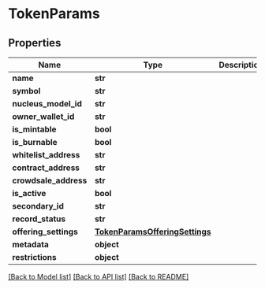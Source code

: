 # TokenParams

## Properties
Name | Type | Description | Notes
------------ | ------------- | ------------- | -------------
**name** | **str** |  | 
**symbol** | **str** |  | 
**nucleus_model_id** | **str** |  | 
**owner_wallet_id** | **str** |  | 
**is_mintable** | **bool** |  | [optional] 
**is_burnable** | **bool** |  | [optional] 
**whitelist_address** | **str** |  | [optional] 
**contract_address** | **str** |  | [optional] 
**crowdsale_address** | **str** |  | [optional] 
**is_active** | **bool** |  | [optional] 
**secondary_id** | **str** |  | [optional] 
**record_status** | **str** |  | [optional] 
**offering_settings** | [**TokenParamsOfferingSettings**](TokenParamsOfferingSettings.md) |  | 
**metadata** | **object** |  | [optional] 
**restrictions** | **object** |  | [optional] 

[[Back to Model list]](../README.md#documentation-for-models) [[Back to API list]](../README.md#documentation-for-api-endpoints) [[Back to README]](../README.md)


